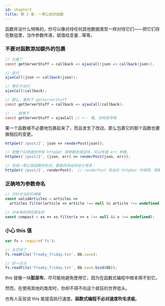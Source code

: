 ```yaml
---
id: chapter2
title: 第 2 章：一等公民的函数
---
```


函数并没什么特殊的，你可以像对待任何其他数据类型一样对待它们——把它们存在数组里，当作参数传递，赋值给变量...等等。

### 不要对函数添加额外的包裹

```java
// 太傻了
const getServerStuff = callback => ajaxCall(json => callback(json));

// 这行
ajaxCall(json => callback(json));

// 等价于这行
ajaxCall(callback);

// 那么，重构下 getServerStuff
const getServerStuff = callback => ajaxCall(callback);

// ...就等于
const getServerStuff = ajaxCall // <-- 看，没有括号哦
```

果一个函数被不必要地包裹起来了，而且发生了改动，那么包裹它的那个函数也要做相应的变更。

```jsx
httpGet('/post/2', json => renderPost(json));

// 把整个应用里的所有 httpGet 调用都改成这样，可以传递 err 参数。
httpGet('/post/2', (json, err) => renderPost(json, err));

// 写成一等公民函数的形式，要做的改动将会少得多：
httpGet('/post/2', renderPost);  // renderPost 将会在 httpGet 中调用，想要多少参数都行
```

### 正确地为参数命名

```jsx
// 只针对当前的博客
const validArticles = articles =>
  articles.filter(article => article !== null && article !== undefined),

// 对未来的项目更友好
const compact = xs => xs.filter(x => x !== null && x !== undefined);
```

### 小心 this 值

```jsx
var fs = require('fs');

// 太可怕了
fs.readFile('freaky_friday.txt', Db.save);

// 好一点点
fs.readFile('freaky_friday.txt', Db.save.bind(Db));
```

this 就像一块**脏尿布**，尽可能地避免使用它，因为在函数式编程中根本用不到它。

然而，在使用其他的类库时，你却不得不向这个疯狂的世界低头。

也有人反驳说 this 能提高执行速度。**函数式编程不必对速度吹毛求疵**。